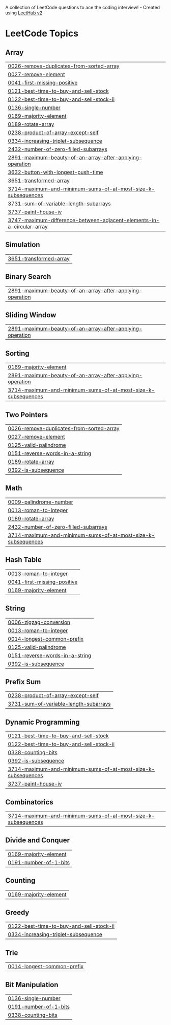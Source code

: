 A collection of LeetCode questions to ace the coding interview! - Created using [LeetHub v2](https://github.com/arunbhardwaj/LeetHub-2.0)
<!---LeetCode Topics Start-->
# LeetCode Topics
## Array
|  |
| ------- |
| [0026-remove-duplicates-from-sorted-array](https://github.com/rishikarreddy/Leetcode/tree/master/0026-remove-duplicates-from-sorted-array) |
| [0027-remove-element](https://github.com/rishikarreddy/Leetcode/tree/master/0027-remove-element) |
| [0041-first-missing-positive](https://github.com/rishikarreddy/Leetcode/tree/master/0041-first-missing-positive) |
| [0121-best-time-to-buy-and-sell-stock](https://github.com/rishikarreddy/Leetcode/tree/master/0121-best-time-to-buy-and-sell-stock) |
| [0122-best-time-to-buy-and-sell-stock-ii](https://github.com/rishikarreddy/Leetcode/tree/master/0122-best-time-to-buy-and-sell-stock-ii) |
| [0136-single-number](https://github.com/rishikarreddy/Leetcode/tree/master/0136-single-number) |
| [0169-majority-element](https://github.com/rishikarreddy/Leetcode/tree/master/0169-majority-element) |
| [0189-rotate-array](https://github.com/rishikarreddy/Leetcode/tree/master/0189-rotate-array) |
| [0238-product-of-array-except-self](https://github.com/rishikarreddy/Leetcode/tree/master/0238-product-of-array-except-self) |
| [0334-increasing-triplet-subsequence](https://github.com/rishikarreddy/Leetcode/tree/master/0334-increasing-triplet-subsequence) |
| [2432-number-of-zero-filled-subarrays](https://github.com/rishikarreddy/Leetcode/tree/master/2432-number-of-zero-filled-subarrays) |
| [2891-maximum-beauty-of-an-array-after-applying-operation](https://github.com/rishikarreddy/Leetcode/tree/master/2891-maximum-beauty-of-an-array-after-applying-operation) |
| [3632-button-with-longest-push-time](https://github.com/rishikarreddy/Leetcode/tree/master/3632-button-with-longest-push-time) |
| [3651-transformed-array](https://github.com/rishikarreddy/Leetcode/tree/master/3651-transformed-array) |
| [3714-maximum-and-minimum-sums-of-at-most-size-k-subsequences](https://github.com/rishikarreddy/Leetcode/tree/master/3714-maximum-and-minimum-sums-of-at-most-size-k-subsequences) |
| [3731-sum-of-variable-length-subarrays](https://github.com/rishikarreddy/Leetcode/tree/master/3731-sum-of-variable-length-subarrays) |
| [3737-paint-house-iv](https://github.com/rishikarreddy/Leetcode/tree/master/3737-paint-house-iv) |
| [3747-maximum-difference-between-adjacent-elements-in-a-circular-array](https://github.com/rishikarreddy/Leetcode/tree/master/3747-maximum-difference-between-adjacent-elements-in-a-circular-array) |
## Simulation
|  |
| ------- |
| [3651-transformed-array](https://github.com/rishikarreddy/Leetcode/tree/master/3651-transformed-array) |
## Binary Search
|  |
| ------- |
| [2891-maximum-beauty-of-an-array-after-applying-operation](https://github.com/rishikarreddy/Leetcode/tree/master/2891-maximum-beauty-of-an-array-after-applying-operation) |
## Sliding Window
|  |
| ------- |
| [2891-maximum-beauty-of-an-array-after-applying-operation](https://github.com/rishikarreddy/Leetcode/tree/master/2891-maximum-beauty-of-an-array-after-applying-operation) |
## Sorting
|  |
| ------- |
| [0169-majority-element](https://github.com/rishikarreddy/Leetcode/tree/master/0169-majority-element) |
| [2891-maximum-beauty-of-an-array-after-applying-operation](https://github.com/rishikarreddy/Leetcode/tree/master/2891-maximum-beauty-of-an-array-after-applying-operation) |
| [3714-maximum-and-minimum-sums-of-at-most-size-k-subsequences](https://github.com/rishikarreddy/Leetcode/tree/master/3714-maximum-and-minimum-sums-of-at-most-size-k-subsequences) |
## Two Pointers
|  |
| ------- |
| [0026-remove-duplicates-from-sorted-array](https://github.com/rishikarreddy/Leetcode/tree/master/0026-remove-duplicates-from-sorted-array) |
| [0027-remove-element](https://github.com/rishikarreddy/Leetcode/tree/master/0027-remove-element) |
| [0125-valid-palindrome](https://github.com/rishikarreddy/Leetcode/tree/master/0125-valid-palindrome) |
| [0151-reverse-words-in-a-string](https://github.com/rishikarreddy/Leetcode/tree/master/0151-reverse-words-in-a-string) |
| [0189-rotate-array](https://github.com/rishikarreddy/Leetcode/tree/master/0189-rotate-array) |
| [0392-is-subsequence](https://github.com/rishikarreddy/Leetcode/tree/master/0392-is-subsequence) |
## Math
|  |
| ------- |
| [0009-palindrome-number](https://github.com/rishikarreddy/Leetcode/tree/master/0009-palindrome-number) |
| [0013-roman-to-integer](https://github.com/rishikarreddy/Leetcode/tree/master/0013-roman-to-integer) |
| [0189-rotate-array](https://github.com/rishikarreddy/Leetcode/tree/master/0189-rotate-array) |
| [2432-number-of-zero-filled-subarrays](https://github.com/rishikarreddy/Leetcode/tree/master/2432-number-of-zero-filled-subarrays) |
| [3714-maximum-and-minimum-sums-of-at-most-size-k-subsequences](https://github.com/rishikarreddy/Leetcode/tree/master/3714-maximum-and-minimum-sums-of-at-most-size-k-subsequences) |
## Hash Table
|  |
| ------- |
| [0013-roman-to-integer](https://github.com/rishikarreddy/Leetcode/tree/master/0013-roman-to-integer) |
| [0041-first-missing-positive](https://github.com/rishikarreddy/Leetcode/tree/master/0041-first-missing-positive) |
| [0169-majority-element](https://github.com/rishikarreddy/Leetcode/tree/master/0169-majority-element) |
## String
|  |
| ------- |
| [0006-zigzag-conversion](https://github.com/rishikarreddy/Leetcode/tree/master/0006-zigzag-conversion) |
| [0013-roman-to-integer](https://github.com/rishikarreddy/Leetcode/tree/master/0013-roman-to-integer) |
| [0014-longest-common-prefix](https://github.com/rishikarreddy/Leetcode/tree/master/0014-longest-common-prefix) |
| [0125-valid-palindrome](https://github.com/rishikarreddy/Leetcode/tree/master/0125-valid-palindrome) |
| [0151-reverse-words-in-a-string](https://github.com/rishikarreddy/Leetcode/tree/master/0151-reverse-words-in-a-string) |
| [0392-is-subsequence](https://github.com/rishikarreddy/Leetcode/tree/master/0392-is-subsequence) |
## Prefix Sum
|  |
| ------- |
| [0238-product-of-array-except-self](https://github.com/rishikarreddy/Leetcode/tree/master/0238-product-of-array-except-self) |
| [3731-sum-of-variable-length-subarrays](https://github.com/rishikarreddy/Leetcode/tree/master/3731-sum-of-variable-length-subarrays) |
## Dynamic Programming
|  |
| ------- |
| [0121-best-time-to-buy-and-sell-stock](https://github.com/rishikarreddy/Leetcode/tree/master/0121-best-time-to-buy-and-sell-stock) |
| [0122-best-time-to-buy-and-sell-stock-ii](https://github.com/rishikarreddy/Leetcode/tree/master/0122-best-time-to-buy-and-sell-stock-ii) |
| [0338-counting-bits](https://github.com/rishikarreddy/Leetcode/tree/master/0338-counting-bits) |
| [0392-is-subsequence](https://github.com/rishikarreddy/Leetcode/tree/master/0392-is-subsequence) |
| [3714-maximum-and-minimum-sums-of-at-most-size-k-subsequences](https://github.com/rishikarreddy/Leetcode/tree/master/3714-maximum-and-minimum-sums-of-at-most-size-k-subsequences) |
| [3737-paint-house-iv](https://github.com/rishikarreddy/Leetcode/tree/master/3737-paint-house-iv) |
## Combinatorics
|  |
| ------- |
| [3714-maximum-and-minimum-sums-of-at-most-size-k-subsequences](https://github.com/rishikarreddy/Leetcode/tree/master/3714-maximum-and-minimum-sums-of-at-most-size-k-subsequences) |
## Divide and Conquer
|  |
| ------- |
| [0169-majority-element](https://github.com/rishikarreddy/Leetcode/tree/master/0169-majority-element) |
| [0191-number-of-1-bits](https://github.com/rishikarreddy/Leetcode/tree/master/0191-number-of-1-bits) |
## Counting
|  |
| ------- |
| [0169-majority-element](https://github.com/rishikarreddy/Leetcode/tree/master/0169-majority-element) |
## Greedy
|  |
| ------- |
| [0122-best-time-to-buy-and-sell-stock-ii](https://github.com/rishikarreddy/Leetcode/tree/master/0122-best-time-to-buy-and-sell-stock-ii) |
| [0334-increasing-triplet-subsequence](https://github.com/rishikarreddy/Leetcode/tree/master/0334-increasing-triplet-subsequence) |
## Trie
|  |
| ------- |
| [0014-longest-common-prefix](https://github.com/rishikarreddy/Leetcode/tree/master/0014-longest-common-prefix) |
## Bit Manipulation
|  |
| ------- |
| [0136-single-number](https://github.com/rishikarreddy/Leetcode/tree/master/0136-single-number) |
| [0191-number-of-1-bits](https://github.com/rishikarreddy/Leetcode/tree/master/0191-number-of-1-bits) |
| [0338-counting-bits](https://github.com/rishikarreddy/Leetcode/tree/master/0338-counting-bits) |
<!---LeetCode Topics End-->